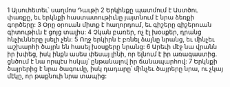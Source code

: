 1 Այսուհետեւ՝ սաղմոս Դաւթի
2 Երկինքը պատմում է Աստծու փառքը,
եւ երկնքի հաստատութիւնը յայտնում է նրա ձեռքի գործերը:
3 Օրը օրուան միտք է հաղորդում,
եւ գիշերը գիշերուան գիտութիւն է ցոյց տալիս:
4 Չկան բառեր, ոչ էլ խօսքեր, դրանց հնչիւնները լսելի չեն:
5 Ողջ երկիրն է բռնել ձայնը նրանց,
եւ մինչեւ աշխարհի ծայրն են հասել խօսքերը նրանց:
6 Արեւի մէջ նա վրանն իր խփեց,
իսկ ինքն ասես փեսայ լինի,
որ ելնում է իր առագաստից.
ցնծում է նա որպէս հսկայ՝ ընթանալով իր ճանապարհով:
7 Երկնքի ծայրերից է նրա ծագումը,
իսկ դադարը՝ մինչեւ ծայրերը նրա,
ու չկայ մէկը, որ թաքնուի նրա տապից:
